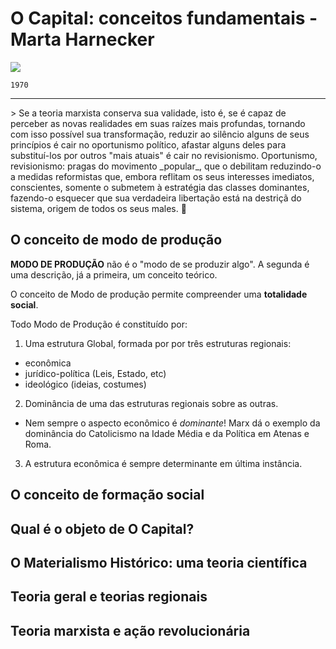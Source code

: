 # O Capital: conceitos fundamentais - Marta Harnecker

![](https://ensina.rtp.pt/site-uploads/2021/09/OperariosUSA-854x480.jpg)

`1970`
<hr> </hr>
> Se a teoria marxista conserva sua validade, isto é, se é capaz de perceber as novas realidades em suas raízes mais profundas, tornando com isso possível sua transformação, reduzir ao silêncio alguns de seus princípios é cair no oportunismo político, afastar alguns deles para substituí-los por outros "mais atuais" é cair no revisionismo. Oportunismo, revisionismo: pragas do movimento _popular_, que o debilitam reduzindo-o a medidas reformistas que, embora reflitam os seus interesses imediatos, conscientes, somente o submetem à estratégia das classes dominantes, fazendo-o esquecer que sua verdadeira libertação está na destriçã do sistema, origem de todos os seus males. 💭

## O conceito de modo de produção
**MODO DE PRODUÇÃO** não é o "modo de se produzir algo". A segunda é uma descrição, já a primeira, um conceito teórico.

O conceito de Modo de produção permite compreender uma **totalidade social**.

Todo Modo de Produção é constituído por:

1. Uma estrutura Global, formada por por três estruturas regionais:
  - econômica
  - jurídico-política (Leis, Estado, etc)
  - ideológico (ideias, costumes)
  
2. Dominância de uma das estruturas regionais sobre as outras.
  - Nem sempre o aspecto econômico é _dominante_! Marx dá o exemplo da dominância do Catolicismo na Idade Média e da Política em Atenas e Roma.
3. A estrutura econômica é sempre determinante em última instância.
    
## O conceito de formação social
## Qual é o objeto de O Capital?
## O Materialismo Histórico: uma teoria científica
## Teoria geral e teorias regionais
## Teoria marxista e ação revolucionária

